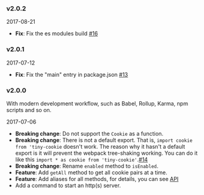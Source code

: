 ### v2.0.2

2017-08-21

- **Fix**: Fix the es modules build [#16](https://github.com/Alex1990/tiny-cookie/issues/16)

### v2.0.1

2017-07-12

- **Fix**: Fix the "main" entry in package.json [#13](https://github.com/Alex1990/tiny-cookie/issues/13)

### v2.0.0

With modern development workflow, such as Babel, Rollup, Karma, npm scripts and so on.

2017-07-06

- **Breaking change**: Do not support the `Cookie` as a function.
- **Breaking change**: There is not a default export. That is, `import cookie from 'tiny-cookie` doesn't work. The reason why it hasn't a default export is it will prevent the webpack tree-shaking working. You can do it like this `import * as cookie from 'tiny-cookie'`.[#14](https://github.com/Alex1990/tiny-cookie/issues/14)
- **Breaking change**: Rename `enabled` method to `isEnabled`.
- **Feature**: Add `getAll` method to get all cookie pairs at a time.
- **Feature**: Add aliases for all methods, for details, you can see [API](https://github.com/Alex1990/tiny-cookie#apis)
- Add a command to start an http(s) server.
